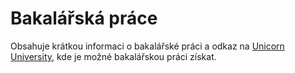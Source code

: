 # Bakalářská práce
Obsahuje krátkou informaci o bakalářské práci a odkaz na [Unicorn University](https://theses.unicornuniversity.net), kde je možné bakalářskou práci získat.
